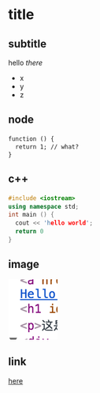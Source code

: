 # title

## subtitle

hello *there*
  * x
  * y
  * z

## node
```node
function () {
  return 1; // what?
}
```

## c++
```c++
#include <iostream>
using namespace std;
int main () {
  cout << 'hello world';
  return 0
}
```

## image
![here](scr.png)

## link
[here](scr.png)
